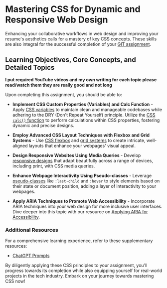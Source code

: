 # Mastering CSS for Dynamic and Responsive Web Design

Enhancing your collaborative workflows in web design and improving your resume's aesthetics calls for a mastery of key CSS concepts. These skills are also integral for the successful completion of your [GIT assignment](git.md).

## Learning Objectives, Core Concepts, and Detailed Topics

**I put required YouTube videos and my own writing for each topic please read/watch them they are really good and not long**

Upon completing this assignment, you should be able to:

- **Implement CSS Custom Properties (Variables) and Calc Function** - Apply [CSS variables](vars.md) to maintain clean and manageable codebases while adhering to the DRY (Don't Repeat Yourself) principle. Utilize the [CSS `calc()` function](math.md) to perform calculations within CSS properties, fostering dynamic and precise designs.

- **Employ Advanced CSS Layout Techniques with Flexbox and Grid Systems** - Use [CSS flexbox](flex.md) and [grid systems](grid.md) to create intricate, well-aligned layouts that enhance your webpages' visual appeal.

- **Design Responsive Websites Using Media Queries** - Develop [responsive designs](responsive.md) that adapt beautifully across a range of devices, including print, with CSS media queries. 

- **Enhance Webpage Interactivity Using Pseudo-classes** - Leverage [pseudo-classes](pseudo.md) like `:last-child` and `:hover` to style elements based on their state or document position, adding a layer of interactivity to your webpages.

- **Apply ARIA Techniques to Promote Web Accessibility** - Incorporate ARIA techniques into your web design for more inclusive user interfaces. Dive deeper into this topic with our resource on [Applying ARIA for Accessibility](aria.md).

### Additional Resources

For a comprehensive learning experience, refer to these supplementary resources:

- [ChatGPT Prompts](chatgpt.md)

By diligently applying these CSS principles to your assignment, you'll progress towards its completion while also equipping yourself for real-world projects in the tech industry. Embark on your journey towards mastering CSS now!
